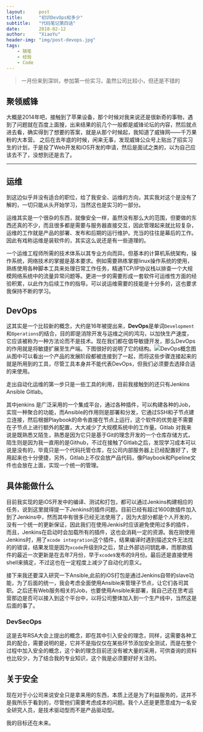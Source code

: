```yaml
---
layout:     post
title:      "初识DevOps知多少"
subtitle:   "代码笔记第四话"
date:       2018-02-12
author:     "XiaoYu"
header-img: "img/post-devops.jpg"
tags:
    - 随笔
    - 经验
    - Code
---
```


> 一月份来到深圳，参加第一份实习，虽然公司比较小，但还是不错的

## 聚领威锋

大概是2014年吧，接触到了苹果设备，那个时候对我来说还是很新奇的事物，遇到了问题就在百度上面搜，出来结果的前几个一般都是威锋论坛的内容，然后就点进去看，确实得到了想要的答案，就是从那个时候起，我知道了威锋网——千万果粉的大本营。
之后在去年底的时候，闲来无事，发现威锋公众号上贴出了招实习生的计划，于是投了Web开发和iOS开发的申请，然后是面试之类的，以为自己应该去不了，没想到还是去了。


---

## 运维

到这边似乎并没有适合的职位，给了我安全、运维的方向，其实我对这个是没有了解的，一切只能从头开始学习，当然这也是实习的一部分。

运维其实是一个很杂的东西，就像安全一样，虽然没有那么大的范围，但要做的东西还真的不少，而且很多都是需要与服务器直接交互，因此管理起来就比较复杂，运维的工作就是产品的部署、发布和后期的运行维护。充当的往往是幕后的工作。因此有戏称运维是装软件的，其实这么说还是有一些道理的。

一个运维工程师所需的技术体系以其专业方向而异。但基本的计算机系统架构，操作系统，网络技术的掌握是基本要求。例如需要熟练掌握linux操作系统的使用，熟练使用各种脚本工具来处理日常工作任务，精通TCP/IP协议栈以排查一个大规模网络系统中的流量异常问题等。更进一步的需要形成一套软件可运维性方面的经验积累，以此作为后续工作的指导。可以说运维需要的技能是十分多的，这也要求我保持不断的学习。

## DevOps

这其实是一个比较新的概念，大约是16年被提出来，**DevOps**是单词`Development`和`Operations`的结合，目的即是消除开发与运维之间的鸿沟，以加快生产速度，它应该被称为一种方法论而不是技术。现在我们都在倡导敏捷开发，那么DevOps的作用就是将敏捷扩展至生产端。下图很好的说明了它的结构。![DevOps概念图](http://192.168.9.121/Public/Uploads/2018-02-08/5a7bfcd5620e5.png "DevOps概念图")
从图中可以看出一个产品的发展阶段都被连接到了一起，而将这些步骤连接起来的就是所用到的工具，尽管工具本身并不能代表DevOps，但我们必须要去选择合适的来使用。

走出自动化运维的第一步只是一些工具的利用，目前我接触到的还只有Jenkins Ansible Gitlab。

其中jenkins 是广泛采用的一个集成平台，通过各种插件，可以构建各种的Job，实现一种聚合的功能，而Ansible的作用则是部署和分发，它通过SSH和子节点建立连接，然后根据Playbook的命令直接在节点上运行，这个软件的优势是不需要在子节点上进行额外的配置，大大减少了大规模系统中的工作量。Gitlab 对我来说是既熟悉又陌生，熟悉是因为它只是基于Git的理念开发的一个仓库存储方式，陌生则是因为我一直用的是Github，不过在接触了Gitlab之后，发现学习成本可以说是没有的，毕竟只是一个代码托管仓库，在公司内部服务器上已经配置好了，使用起来也十分便捷，另外，Gitlab上不仅会放产品代码，像Playbook和Pipeline文件也会放在上面，实现一个统一的管理。

## 具体能做什么

目前我实现的是iOS开发中的编译、测试和打包，都可以通过Jenkins构建相应的任务，说到这里就得提一下Jenkins的插件问题。目前已经有超过1600款插件加入到了Jenkins中，然而其中有很多已经无法使用了，因为大部分都是个人开发的，没有一个统一的更新保证，因此我们在使用Jenkis时应该避免使用过多的插件，而且，Jenkins在启动时会加载所有的插件，这也会消耗一定的资源。我在刚使用Jenkins时，用了`xcode integration`这个插件，结果编译时遇到描述文件无法找的的错误，结果发现是因为`xcode`升级到9之后，禁止外部访问钥匙串，而那款插件的最近一次更新是在去年7月份，早于`xcode9`发布的9月份。最后还是直接使用shell来搞定，不过这也在一定程度上减少了自动化的意义。

接下来我还要深入研究一下Ansible,此前的iOS打包是通过Jenkins自带的slave功能，为了后面的统一，我会考虑全面使用Ansible来管理子节点，让它们各司其职。之后还有Web服务相关的Job，也要使用Ansible来部署，我自己还在思考运营那边是否可以接入到这个平台中，以将公司整体加入到一个生产线中，当然这是后面的事了。

### DevSecOps

这是去年RSA大会上提出的概念，即在其中引入安全的理念，同样，这需要各种工具的配合，需要说明的是，它并不是指仅仅在某些环节添加安全测试，而是在整个过程中加入安全的概念，这个新的理念目前还没有被大量的采用，可供查询的资料也比较少，为了结合我的专业知识，这个我是必须要好好关注的。

## 关于安全

现在对于小公司来说安全只是拿来用的东西，本质上还是为了利益服务的，这并不是我所乐于看到的，尽管他们需要考虑成本的问题。我个人还是更愿意成为一名安全研究人员，是技术驱动型而不是产品驱动型。

我的目标还在未来。



